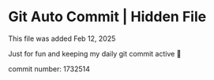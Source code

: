 # Git Auto Commit | Hidden File

This file was added Feb 12, 2025

Just for fun and keeping my daily git commit active 🤪

commit number: 1732514
